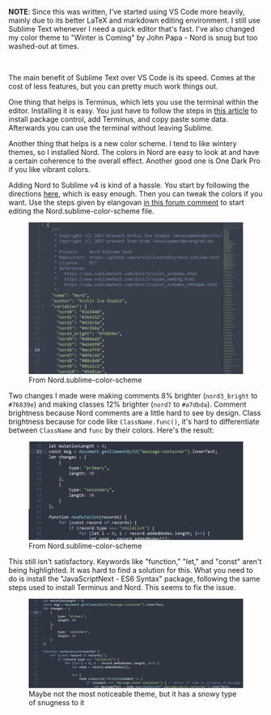 **NOTE**: Since this was written, I've started using VS Code more heavily, mainly due to its better LaTeX and markdown editing environment. I still use Sublime Text whenever I need a quick editor that's fast. I've also changed my color theme to "Winter is Coming" by John Papa - Nord is snug but too washed-out at times.

<br>

The main benefit of Sublime Text over VS Code is its speed. Comes at the cost of less features, but you can pretty much work things out.

One thing that helps is Terminus, which lets you use the terminal within the editor. Installing it is easy. You just have to follow the steps in <a href="https://www.geeksforgeeks.org/how-to-use-terminal-in-sublime-text-editor/" target="_blank">this article</a> to install package control, add Terminus, and copy paste some data. Afterwards you can use the terminal without leaving Sublime.


Another thing that helps is a new color scheme. I tend to like wintery themes, so I installed Nord. The colors in Nord are easy to look at and have a certain coherence to the overall effect. Another good one is One Dark Pro if you like vibrant colors.

Adding Nord to Sublime v4 is kind of a hassle. You start by following the directions <a href="https://packagecontrol.io/packages/Nord" target="_blank">here</a>, which is easy enough. Then you can tweak the colors if you want. Use the steps given by elangovan <a href="https://forum.sublimetext.com/t/modify-customize-color-schemes/4467/3" target="_blank">in this forum comment</a> to start editing the Nord.sublime-color-scheme file.
<figure>
    <img style="width:600px" src="/images/activity/20240201_Nord_Theme_2.png">
    <figcaption>From Nord.sublime-color-scheme</figcaption>
</figure>

Two changes I made were making comments 8% brighter (`nord3_bright` to `#76839e`) and making classes 12% brighter (`nord7` to `#a7dbda`). Comment brightness because Nord comments are a little hard to see by design. Class brightness because for code like `ClassName.func()`, it's hard to differentiate between `ClassName` and `func` by their colors. Here's the result:
<figure>
    <img style="width:700px" src="/images/activity/20240201_Nord_Theme_1.png">
    <figcaption>From Nord.sublime-color-scheme</figcaption>
</figure>

This still isn't satisfactory. Keywords like "function," "let," and "const" aren't being highlighted. It was hard to find a solution for this. What you need to do is install the "JavaScriptNext - ES6 Syntax" package, following the same steps used to install Terminus and Nord. This seems to fix the issue.
<figure>
    <img style="width:800px" src="/images/activity/20240201_Nord_Theme_3.png">
    <figcaption>Maybe not the most noticeable theme, but it has a snowy type of snugness to it</figcaption>
</figure>